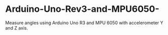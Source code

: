 # Arduino-Uno-Rev3-and-MPU6050-
Measure angles using Arduino Uno R3 and MPU 6050 with accelerometer Y and Z axis.
